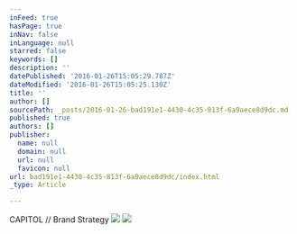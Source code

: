 ```yaml
---
inFeed: true
hasPage: true
inNav: false
inLanguage: null
starred: false
keywords: []
description: ''
datePublished: '2016-01-26T15:05:29.787Z'
dateModified: '2016-01-26T15:05:25.130Z'
title: ''
author: []
sourcePath: _posts/2016-01-26-bad191e1-4430-4c35-813f-6a9aece8d9dc.md
published: true
authors: []
publisher:
  name: null
  domain: null
  url: null
  favicon: null
url: bad191e1-4430-4c35-813f-6a9aece8d9dc/index.html
_type: Article

---
```

CAPITOL // Brand Strategy
![](https://the-grid-user-content.s3-us-west-2.amazonaws.com/a729ed29-b16c-48d2-9ded-0d7297f17833.jpg)
![](https://the-grid-user-content.s3-us-west-2.amazonaws.com/67939ac1-3295-4bd3-9e7e-be082b70e7b6.jpg)